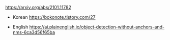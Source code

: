 https://arxiv.org/abs/2101.11782

- Korean
https://bokonote.tistory.com/27

- English
https://ai.plainenglish.io/object-detection-without-anchors-and-nms-6ca3d56f65ba


